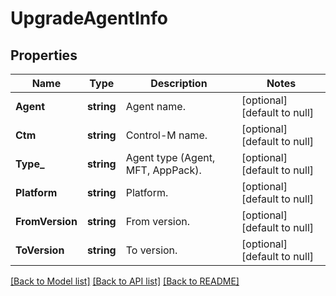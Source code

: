 # UpgradeAgentInfo

## Properties
Name | Type | Description | Notes
------------ | ------------- | ------------- | -------------
**Agent** | **string** | Agent name. | [optional] [default to null]
**Ctm** | **string** | Control-M name. | [optional] [default to null]
**Type_** | **string** | Agent type (Agent, MFT, AppPack). | [optional] [default to null]
**Platform** | **string** | Platform. | [optional] [default to null]
**FromVersion** | **string** | From version. | [optional] [default to null]
**ToVersion** | **string** | To version. | [optional] [default to null]

[[Back to Model list]](../README.md#documentation-for-models) [[Back to API list]](../README.md#documentation-for-api-endpoints) [[Back to README]](../README.md)


